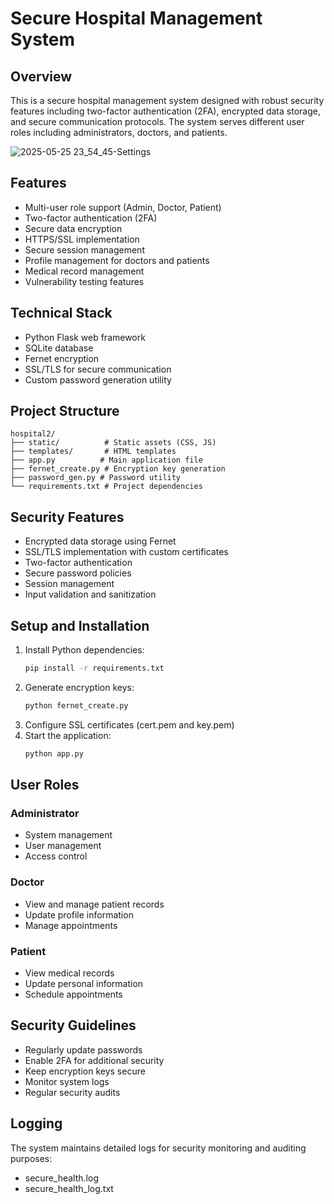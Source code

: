 # Secure Hospital Management System

## Overview
This is a secure hospital management system designed with robust security features including two-factor authentication (2FA), encrypted data storage, and secure communication protocols. The system serves different user roles including administrators, doctors, and patients.

![2025-05-25 23_54_45-Settings](https://github.com/user-attachments/assets/24e74cf5-81d4-47c0-b023-eee3dec68806)

## Features
- Multi-user role support (Admin, Doctor, Patient)
- Two-factor authentication (2FA)
- Secure data encryption
- HTTPS/SSL implementation
- Secure session management
- Profile management for doctors and patients
- Medical record management
- Vulnerability testing features

## Technical Stack
- Python Flask web framework
- SQLite database
- Fernet encryption
- SSL/TLS for secure communication
- Custom password generation utility

## Project Structure
```
hospital2/
├── static/          # Static assets (CSS, JS)
├── templates/       # HTML templates
├── app.py          # Main application file
├── fernet_create.py # Encryption key generation
├── password_gen.py # Password utility
└── requirements.txt # Project dependencies
```

## Security Features
- Encrypted data storage using Fernet
- SSL/TLS implementation with custom certificates
- Two-factor authentication
- Secure password policies
- Session management
- Input validation and sanitization

## Setup and Installation
1. Install Python dependencies:
   ```bash
   pip install -r requirements.txt
   ```
2. Generate encryption keys:
   ```bash
   python fernet_create.py
   ```
3. Configure SSL certificates (cert.pem and key.pem)
4. Start the application:
   ```bash
   python app.py
   ```

## User Roles
### Administrator
- System management
- User management
- Access control

### Doctor
- View and manage patient records
- Update profile information
- Manage appointments

### Patient
- View medical records
- Update personal information
- Schedule appointments

## Security Guidelines
- Regularly update passwords
- Enable 2FA for additional security
- Keep encryption keys secure
- Monitor system logs
- Regular security audits

## Logging
The system maintains detailed logs for security monitoring and auditing purposes:
- secure_health.log
- secure_health_log.txt





